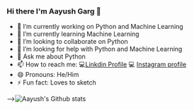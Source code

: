 ### Hi there I'm Aayush Garg 👋

- 🔭 I’m currently working on Python and Machine Learning
- 🌱 I’m currently learning Machine Learning
- 👯 I’m looking to collaborate on Python
- 🤔 I’m looking for help with Python and Machine Learning
- 💬 Ask me about Python
- 📫 How to reach me: :computer:[Linkdin Profile](https://www.linkedin.com/in/aayush-garg-68b6081a3) :computer: [Instagram profile](https://www.instagram.com/ayushgarg1951/?hl=en)
- 😄 Pronouns: He/Him
- ⚡ Fun fact: Loves to sketch


-->![Aayush's Github stats](https://github-readme-stats.vercel.app/api?username=Aayush-hub&show_icons=true&theme=radical)

